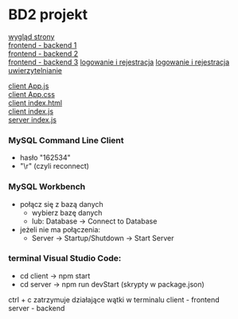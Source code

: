 # BD2 projekt

[wygląd strony](https://www.youtube.com/watch?v=3-2Pj5hxwrw)     
[frontend - backend 1](https://www.youtube.com/watch?v=T8mqZZ0r-RA)     
[frontend - backend 2](https://www.youtube.com/watch?v=3YrOOia3-mo)     
[frontend - backend 3](https://www.youtube.com/watch?v=_S2GKnFpdtE)
[logowanie i rejestracja](https://www.youtube.com/watch?v=W-sZo6Gtx_E)
[logowanie i rejestracja](https://www.youtube.com/watch?v=sTHWNPVNvm8)
[uwierzytelnianie](https://www.youtube.com/watch?v=KgXT63wPMPc)

[client App.js](https://github.com/matCh00/DataBase_Course/blob/main/client/src/App.js)     
[client App.css](https://github.com/matCh00/DataBase_Course/blob/main/client/src/App.css)     
[client index.html](https://github.com/matCh00/DataBase_Course/blob/main/client/public/index.html)     
[client index.js](https://github.com/matCh00/BD2_P/blob/main/client/src/index.js)       
[server index.js](https://github.com/matCh00/DataBase_Course/blob/main/server/index.js)     

### MySQL Command Line Client
+ hasło "162534"
+ "\r" (czyli reconnect)

### MySQL Workbench
+ połącz się z bazą danych
    + wybierz bazę danych
    + lub: Database -> Connect to Database
+ jeżeli nie ma połączenia:
    + Server -> Startup/Shutdown -> Start Server

### terminal Visual Studio Code:
+ cd client  ->  npm start
+ cd server  ->  npm run devStart (skrypty w package.json)

ctrl + c  zatrzymuje działające wątki w terminalu
client - frontend     
server - backend
